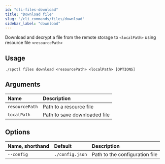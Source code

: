 ```yaml
---
id: "cli-files-download"
title: "Download file"
slug: "/cli_commands/files/download"
sidebar_label: "download"
---
```


Download and decrypt a file from the remote storage to `<localPath>` using resource file `<resourcePath>`

## Usage

```
./spctl files download <resourcePath> <localPath> [OPTIONS]
```

## Arguments

|**Name**|**Description**|
| :- | :- |
|`resourcePath`|Path to a resource file|
|`localPath`|Path to save downloaded file|

## Options

|**Name, shorthand**|**Default**|**Description**|
| :- | :- | :- |
|`--config`|`./config.json`|Path to the configuration file|
